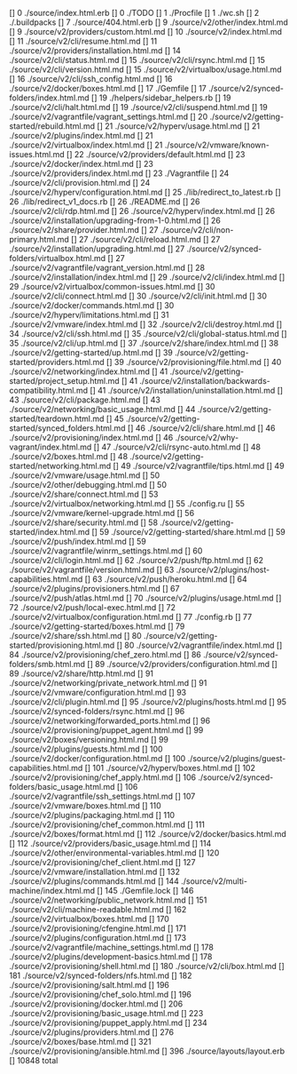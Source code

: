 []      0 ./source/index.html.erb
[]      0 ./TODO
[]      1 ./Procfile
[]      1 ./wc.sh
[]      2 ./.buildpacks
[]      7 ./source/404.html.erb
[]      9 ./source/v2/other/index.html.md
[]      9 ./source/v2/providers/custom.html.md
[]     10 ./source/v2/index.html.md
[]     11 ./source/v2/cli/resume.html.md
[]     11 ./source/v2/providers/installation.html.md
[]     14 ./source/v2/cli/status.html.md
[]     15 ./source/v2/cli/rsync.html.md
[]     15 ./source/v2/cli/version.html.md
[]     15 ./source/v2/virtualbox/usage.html.md
[]     16 ./source/v2/cli/ssh_config.html.md
[]     16 ./source/v2/docker/boxes.html.md
[]     17 ./Gemfile
[]     17 ./source/v2/synced-folders/index.html.md
[]     19 ./helpers/sidebar_helpers.rb
[]     19 ./source/v2/cli/halt.html.md
[]     19 ./source/v2/cli/suspend.html.md
[]     19 ./source/v2/vagrantfile/vagrant_settings.html.md
[]     20 ./source/v2/getting-started/rebuild.html.md
[]     21 ./source/v2/hyperv/usage.html.md
[]     21 ./source/v2/plugins/index.html.md
[]     21 ./source/v2/virtualbox/index.html.md
[]     21 ./source/v2/vmware/known-issues.html.md
[]     22 ./source/v2/providers/default.html.md
[]     23 ./source/v2/docker/index.html.md
[]     23 ./source/v2/providers/index.html.md
[]     23 ./Vagrantfile
[]     24 ./source/v2/cli/provision.html.md
[]     24 ./source/v2/hyperv/configuration.html.md
[]     25 ./lib/redirect_to_latest.rb
[]     26 ./lib/redirect_v1_docs.rb
[]     26 ./README.md
[]     26 ./source/v2/cli/rdp.html.md
[]     26 ./source/v2/hyperv/index.html.md
[]     26 ./source/v2/installation/upgrading-from-1-0.html.md
[]     26 ./source/v2/share/provider.html.md
[]     27 ./source/v2/cli/non-primary.html.md
[]     27 ./source/v2/cli/reload.html.md
[]     27 ./source/v2/installation/upgrading.html.md
[]     27 ./source/v2/synced-folders/virtualbox.html.md
[]     27 ./source/v2/vagrantfile/vagrant_version.html.md
[]     28 ./source/v2/installation/index.html.md
[]     29 ./source/v2/cli/index.html.md
[]     29 ./source/v2/virtualbox/common-issues.html.md
[]     30 ./source/v2/cli/connect.html.md
[]     30 ./source/v2/cli/init.html.md
[]     30 ./source/v2/docker/commands.html.md
[]     30 ./source/v2/hyperv/limitations.html.md
[]     31 ./source/v2/vmware/index.html.md
[]     32 ./source/v2/cli/destroy.html.md
[]     34 ./source/v2/cli/ssh.html.md
[]     35 ./source/v2/cli/global-status.html.md
[]     35 ./source/v2/cli/up.html.md
[]     37 ./source/v2/share/index.html.md
[]     38 ./source/v2/getting-started/up.html.md
[]     39 ./source/v2/getting-started/providers.html.md
[]     39 ./source/v2/provisioning/file.html.md
[]     40 ./source/v2/networking/index.html.md
[]     41 ./source/v2/getting-started/project_setup.html.md
[]     41 ./source/v2/installation/backwards-compatibility.html.md
[]     41 ./source/v2/installation/uninstallation.html.md
[]     43 ./source/v2/cli/package.html.md
[]     43 ./source/v2/networking/basic_usage.html.md
[]     44 ./source/v2/getting-started/teardown.html.md
[]     45 ./source/v2/getting-started/synced_folders.html.md
[]     46 ./source/v2/cli/share.html.md
[]     46 ./source/v2/provisioning/index.html.md
[]     46 ./source/v2/why-vagrant/index.html.md
[]     47 ./source/v2/cli/rsync-auto.html.md
[]     48 ./source/v2/boxes.html.md
[]     48 ./source/v2/getting-started/networking.html.md
[]     49 ./source/v2/vagrantfile/tips.html.md
[]     49 ./source/v2/vmware/usage.html.md
[]     50 ./source/v2/other/debugging.html.md
[]     50 ./source/v2/share/connect.html.md
[]     53 ./source/v2/virtualbox/networking.html.md
[]     55 ./config.ru
[]     55 ./source/v2/vmware/kernel-upgrade.html.md
[]     56 ./source/v2/share/security.html.md
[]     58 ./source/v2/getting-started/index.html.md
[]     59 ./source/v2/getting-started/share.html.md
[]     59 ./source/v2/push/index.html.md
[]     59 ./source/v2/vagrantfile/winrm_settings.html.md
[]     60 ./source/v2/cli/login.html.md
[]     62 ./source/v2/push/ftp.html.md
[]     62 ./source/v2/vagrantfile/version.html.md
[]     63 ./source/v2/plugins/host-capabilities.html.md
[]     63 ./source/v2/push/heroku.html.md
[]     64 ./source/v2/plugins/provisioners.html.md
[]     67 ./source/v2/push/atlas.html.md
[]     70 ./source/v2/plugins/usage.html.md
[]     72 ./source/v2/push/local-exec.html.md
[]     72 ./source/v2/virtualbox/configuration.html.md
[]     77 ./config.rb
[]     77 ./source/v2/getting-started/boxes.html.md
[]     79 ./source/v2/share/ssh.html.md
[]     80 ./source/v2/getting-started/provisioning.html.md
[]     80 ./source/v2/vagrantfile/index.html.md
[]     84 ./source/v2/provisioning/chef_zero.html.md
[]     86 ./source/v2/synced-folders/smb.html.md
[]     89 ./source/v2/providers/configuration.html.md
[]     89 ./source/v2/share/http.html.md
[]     91 ./source/v2/networking/private_network.html.md
[]     91 ./source/v2/vmware/configuration.html.md
[]     93 ./source/v2/cli/plugin.html.md
[]     95 ./source/v2/plugins/hosts.html.md
[]     95 ./source/v2/synced-folders/rsync.html.md
[]     96 ./source/v2/networking/forwarded_ports.html.md
[]     96 ./source/v2/provisioning/puppet_agent.html.md
[]     99 ./source/v2/boxes/versioning.html.md
[]     99 ./source/v2/plugins/guests.html.md
[]    100 ./source/v2/docker/configuration.html.md
[]    100 ./source/v2/plugins/guest-capabilities.html.md
[]    101 ./source/v2/hyperv/boxes.html.md
[]    102 ./source/v2/provisioning/chef_apply.html.md
[]    106 ./source/v2/synced-folders/basic_usage.html.md
[]    106 ./source/v2/vagrantfile/ssh_settings.html.md
[]    107 ./source/v2/vmware/boxes.html.md
[]    110 ./source/v2/plugins/packaging.html.md
[]    110 ./source/v2/provisioning/chef_common.html.md
[]    111 ./source/v2/boxes/format.html.md
[]    112 ./source/v2/docker/basics.html.md
[]    112 ./source/v2/providers/basic_usage.html.md
[]    114 ./source/v2/other/environmental-variables.html.md
[]    120 ./source/v2/provisioning/chef_client.html.md
[]    127 ./source/v2/vmware/installation.html.md
[]    132 ./source/v2/plugins/commands.html.md
[]    144 ./source/v2/multi-machine/index.html.md
[]    145 ./Gemfile.lock
[]    146 ./source/v2/networking/public_network.html.md
[]    151 ./source/v2/cli/machine-readable.html.md
[]    162 ./source/v2/virtualbox/boxes.html.md
[]    170 ./source/v2/provisioning/cfengine.html.md
[]    171 ./source/v2/plugins/configuration.html.md
[]    173 ./source/v2/vagrantfile/machine_settings.html.md
[]    178 ./source/v2/plugins/development-basics.html.md
[]    178 ./source/v2/provisioning/shell.html.md
[]    180 ./source/v2/cli/box.html.md
[]    181 ./source/v2/synced-folders/nfs.html.md
[]    182 ./source/v2/provisioning/salt.html.md
[]    196 ./source/v2/provisioning/chef_solo.html.md
[]    196 ./source/v2/provisioning/docker.html.md
[]    206 ./source/v2/provisioning/basic_usage.html.md
[]    223 ./source/v2/provisioning/puppet_apply.html.md
[]    234 ./source/v2/plugins/providers.html.md
[]    276 ./source/v2/boxes/base.html.md
[]    321 ./source/v2/provisioning/ansible.html.md
[]    396 ./source/layouts/layout.erb
[]  10848 total
